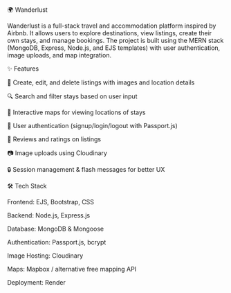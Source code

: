 🌍 Wanderlust

Wanderlust is a full-stack travel and accommodation platform inspired by Airbnb. It allows users to explore destinations, view listings, create their own stays, and manage bookings. The project is built using the MERN stack (MongoDB, Express, Node.js, and EJS templates) with user authentication, image uploads, and map integration.

✨ Features

🏡 Create, edit, and delete listings with images and location details

🔍 Search and filter stays based on user input

📌 Interactive maps for viewing locations of stays

👤 User authentication (signup/login/logout with Passport.js)

💬 Reviews and ratings on listings

📷 Image uploads using Cloudinary

🔒 Session management & flash messages for better UX

🛠️ Tech Stack

Frontend: EJS, Bootstrap, CSS

Backend: Node.js, Express.js

Database: MongoDB & Mongoose

Authentication: Passport.js, bcrypt

Image Hosting: Cloudinary

Maps: Mapbox / alternative free mapping API

Deployment: Render
